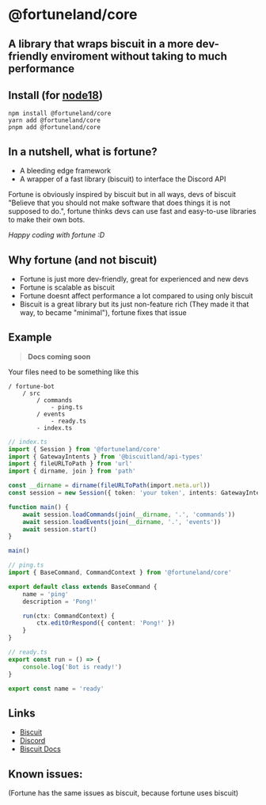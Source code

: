 # @fortuneland/core

## A library that wraps biscuit in a more dev-friendly enviroment without taking to much performance

## Install (for [node18](https://nodejs.org/en/download/))

```sh-session
npm install @fortuneland/core
yarn add @fortuneland/core
pnpm add @fortuneland/core
```

## In a nutshell, what is fortune?

-   A bleeding edge framework
-   A wrapper of a fast library (biscuit) to interface the Discord API

Fortune is obviously inspired by biscuit but in all ways, devs of biscuit "Believe
that you should not make software that does things it is not supposed to do.", fortune thinks devs
can use fast and easy-to-use libraries to make their own bots.

_Happy coding with fortune :D_

## Why fortune (and not biscuit)

-   Fortune is just more dev-friendly, great for experienced and new devs
-   Fortune is scalable as biscuit
-   Fortune doesnt affect performance a lot compared to using only biscuit
-   Biscuit is a great library but its just non-feature rich (They made it that way, to became "minimal"), fortune fixes that issue

## Example

> **Docs coming soon**

Your files need to be something like this

```
/ fortune-bot
	/ src
		/ commands
			- ping.ts
		/ events
			- ready.ts
		- index.ts

```

```ts
// index.ts
import { Session } from '@fortuneland/core'
import { GatewayIntents } from '@biscuitland/api-types'
import { fileURLToPath } from 'url'
import { dirname, join } from 'path'

const __dirname = dirname(fileURLToPath(import.meta.url))
const session = new Session({ token: 'your token', intents: GatewayIntents.Guilds })

function main() {
	await session.loadCommands(join(__dirname, '.', 'commands'))
	await session.loadEvents(join(__dirname, '.', 'events'))
	await session.start()
}

main()

// ping.ts
import { BaseCommand, CommandContext } from '@fortuneland/core'

export default class extends BaseCommand {
	name = 'ping'
	description = 'Pong!'

	run(ctx: CommandContext) {
		ctx.editOrRespond({ content: 'Pong!' })
	}
}

// ready.ts
export const run = () => {
	console.log('Bot is ready!')
}

export const name = 'ready'
```

## Links

-   [Biscuit](https://biscuitjs.com/)
-   [Discord](https://discord.gg/XNw2RZFzaP)
-   [Biscuit Docs](https://docs.biscuitjs.com/)

## Known issues:

(Fortune has the same issues as biscuit, because fortune uses biscuit)
